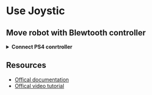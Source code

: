 # Use Joystic

## Move robot with Blewtooth controller


<details>
  <summary><strong>Connect PS4 conrtroller</strong></summary>

1. Connect PS4 to computer:
  - Turn on Bluetooth of computer
  - Press PS button + share untill flash on controller

2. Package name:
  - **interbotix_xsarm_joy**
    1. The pakage has 3 parts: joy node (driver from joystik to linux), xsarm_joy node (reade messages and interpret them) xsarm_robot (allow position-ik)

    All 3 nodes are launched with [launch file](https://github.com/Interbotix/interbotix_ros_manipulators/blob/main/interbotix_ros_xsarms/examples/interbotix_xsarm_joy/launch/xsarm_joy.launch)

    2. [config file](https://github.com/Interbotix/interbotix_ros_manipulators/blob/main/interbotix_ros_xsarms/examples/interbotix_xsarm_joy/config/modes.yaml)

3. Launch package:

  `roslaunch interbotix_xsarm_joy xsarm_joy.launch robot_model:=wx250s`



</details>


## Resources

- [Offical documentation](https://docs.trossenrobotics.com/interbotix_xsarms_docs/ros1_packages/joystick_control.html)
- [Offical video tutorial](https://www.youtube.com/watch?v=AyKjcZvu8lo&list=PL8X3t2QTE54sMTCF59t0pTFXgAmdf0Y9t&index=13)

